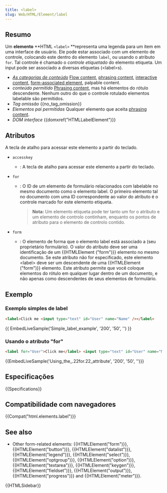```yaml
---
title: <label>
slug: Web/HTML/Element/label
---
```


## Resumo

Um **elemento** **HTML `<label>` **representa uma legenda para um item em uma interface de usuário. Ele pode estar associado com um elemento de controle, colocando este dentro do elemento `label`, ou usando o atributo `for`. Tal controle é chamado o _controle etiquetado_ do elemento etiqueta. Um input pode ser associado a diversas etiquetas (\<label>s).

- _[As categorias de conteúdo](/pt-BR/docs/Web/HTML/Content_categories)_ [Flow content](/pt-BR/docs/Web/HTML/Content_categories#Flow_content), [phrasing content](/pt-BR/docs/Web/HTML/Content_categories#Phrasing_content), [interactive content](/pt-BR/docs/Web/HTML/Content_categories#Interactive_content), [form-associated element](/pt-BR/docs/Web/HTML/Content_categories#Form-associated_content), palpable content.
- _conteúdo permitido_ [Phrasing content](/pt-BR/docs/Web/HTML/Content_categories#Phrasing_content), mas há elementos do rótulo descendente. Nenhum outro do que o controle rotulado elementos labelable são permitidos.
- _Tag omissão_ {{no_tag_omission}}
- _Elementos pai permitidas_ Qualquer elemento que aceita [phrasing content](/pt-BR/docs/Web/HTML/Content_categories#Phrasing_content).
- _DOM interface_ {{domxref("HTMLLabelElement")}}

## Atributos

A tecla de atalho para acessar este elemento a partir do teclado.

- `accesskey`
  - : A tecla de atalho para acessar este elemento a partir do teclado.
- `for`

  - : O ID de um elemento de formulário relacionados com labelable no mesmo documento como o elemento label. O primeiro elemento tal no documento com uma ID correspondente ao valor do atributo é o controle marcado for este elemento etiqueta.

    > **Nota:** Um elemento etiqueta pode ter tanto um for o atributo e um elemento de controlo continham, enquanto os pontos de atributo para o elemento de controlo contido.

- `form`
  - : O elemento de forma que o elemento label está associado a (seu proprietário formulário). O valor do atributo deve ser uma identificação de um {{HTMLElement ("form")}} elemento no mesmo documento. Se este atributo não for especificado, este elemento \<label> deve ser um descendente de uma {{HTMLElement ("form")}} elemento. Este atributo permite que você coloque elementos do rótulo em qualquer lugar dentro de um documento, e não apenas como descendentes de seus elementos de formulário.

## Exemplo

### Exemplo simples de label

```html
<label>Click me <input type="text" id="User" name="Name" /></label>
```

{{ EmbedLiveSample('Simple_label_example', '200', '50', '') }}

### Usando o atributo "for"

```html
<label for="User">Click me</label> <input type="text" id="User" name="Name" />
```

{{EmbedLiveSample('Using_the_.22for.22_attribute', '200', '50', '')}}

## Especificações

{{Specifications}}

## Compatibilidade com navegadores

{{Compat("html.elements.label")}}

## See also

- Other form-related elements: {{HTMLElement("form")}}, {{HTMLElement("button")}}, {{HTMLElement("datalist")}}, {{HTMLElement("legend")}}, {{HTMLElement("select")}}, {{HTMLElement("optgroup")}}, {{HTMLElement("option")}}, {{HTMLElement("textarea")}}, {{HTMLElement("keygen")}}, {{HTMLElement("fieldset")}}, {{HTMLElement("output")}}, {{HTMLElement("progress")}} and {{HTMLElement("meter")}}.

{{HTMLSidebar}}
